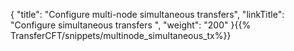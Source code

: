{
    "title": "Configure multi-node simultaneous transfers",
    "linkTitle": "Configure simultaneous transfers ",
    "weight": "200"
}{{% TransferCFT/snippets/multinode_simultaneous_tx%}}
